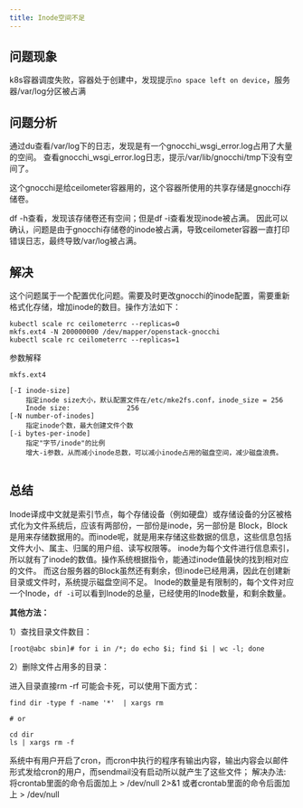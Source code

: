 ```yaml
---
title: Inode空间不足
---
```

## 问题现象

k8s容器调度失败，容器处于创建中，发现提示`no space left on device`，服务器/var/log分区被占满

## 问题分析

通过du查看/var/log下的日志，发现是有一个gnocchi_wsgi_error.log占用了大量的空间。
查看gnocchi_wsgi_error.log日志，提示/var/lib/gnocchi/tmp下没有空间了。

这个gnocchi是给ceilometer容器用的，这个容器所使用的共享存储是gnocchi存储卷。

df -h查看，发现该存储卷还有空间；但是df -i查看发现inode被占满。
因此可以确认，问题是由于gnocchi存储卷的inode被占满，导致ceilometer容器一直打印错误日志，最终导致/var/log被占满。

## 解决

这个问题属于一个配置优化问题。需要及时更改gnocchi的inode配置，需要重新格式化存储，增加inode的数目。操作方法如下：

```
kubectl scale rc ceilometerrc --replicas=0
mkfs.ext4 -N 200000000 /dev/mapper/openstack-gnocchi
kubectl scale rc ceilometerrc --replicas=1 
```

参数解释

```
mkfs.ext4

[-I inode-size] 
    指定inode size大小，默认配置文件在/etc/mke2fs.conf，inode_size = 256
    Inode size:              256
[-N number-of-inodes]
    指定inode个数，最大创建文件个数
[-i bytes-per-inode]
    指定"字节/inode"的比例   
    增大-i参数，从而减小inode总数，可以减小inode占用的磁盘空间，减少磁盘浪费。


```


## 总结

Inode译成中文就是索引节点，每个存储设备（例如硬盘）或存储设备的分区被格式化为文件系统后，应该有两部份，一部份是inode，另一部份是 Block，Block是用来存储数据用的。而inode呢，就是用来存储这些数据的信息，这些信息包括文件大小、属主、归属的用户组、读写权限等。 inode为每个文件进行信息索引，所以就有了inode的数值。操作系统根据指令，能通过inode值最快的找到相对应的文件。
而这台服务器的Block虽然还有剩余，但inode已经用满，因此在创建新目录或文件时，系统提示磁盘空间不足。
Inode的数量是有限制的，每个文件对应一个Inode，`df -i`可以看到Inode的总量，已经使用的Inode数量，和剩余数量。

**其他方法：**

1）查找目录文件数目：

```
[root@abc sbin]# for i in /*; do echo $i; find $i | wc -l; done

```

2）删除文件占用多的目录：

进入目录直接rm -rf 可能会卡死，可以使用下面方式：

```
find dir -type f -name '*'  | xargs rm

# or

cd dir
ls | xargs rm -f
```

系统中有用户开启了cron，而cron中执行的程序有输出内容，输出内容会以邮件形式发给cron的用户，而sendmail没有启动所以就产生了这些文件；
解决办法:
将crontab里面的命令后面加上 > /dev/null 2>&1 或者crontab里面的命令后面加上 > /dev/null